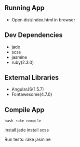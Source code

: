 ## Running App
- Open dist/index.html in browser

## Dev Dependencies
  - jade
  - scss
  - jasmine
  - ruby(2.3.0)


## External Libraries
  - AngularJS(1.5.7)
  - Fontawesome(4.7.0)


## Compile App
``bash
rake compile
``


install jade
install scss

Run tests:
rake jasmine